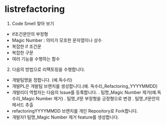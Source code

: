 # listrefactoring

1. Code Smell 찾아 보기
  - if조건문안의 부정형
  - Magic Number : 의미가 모호한 문자열이나 상수
  - 복잡한 if 조건문
  - 복잡한 구문
  - 여러 기능을 수행하는 함수
  
  
2. 다음의 방법으로 리팩토링을 수행합니다.
  - 개발팀명을 정합니다. (예.독수리)
  - 개발PL은 개발팀 브랜치를 생성합니다.(예. 독수리_Refactoring_YYYYMMDD)
  - 개발리더 역할자는 다음의 Issue를 등록합니다.
   . 팀명_Magic Number 제거(예.독수리_Magic Number 제거)
   . 팀명_if문 부정형을 긍정형으로 변경
   . 팀명_if문안의 메서드 추출
  - refactoringYYYYMMDD 브랜치를 개인 Repository로 Fork합니다.
  - 개발자1 팀명_Magic Number 제거 feature를 생성합니다.
